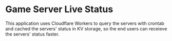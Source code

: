 # Game Server Live Status

This application uses Cloudflare Workers to query the servers with crontab and cached the servers' status in KV storage, so the end users can receieve the servers' status faster.

